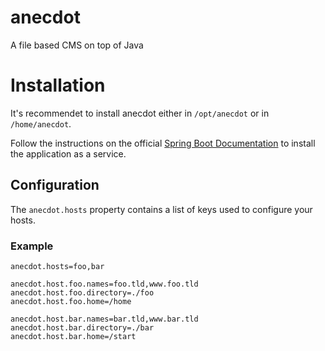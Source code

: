 # anecdot
A file based CMS on top of Java

# Installation

It's recommendet to install anecdot either in ```/opt/anecdot``` or in ```/home/anecdot```.

Follow the instructions on the official [Spring Boot Documentation](https://docs.spring.io/spring-boot/docs/current/reference/html/deployment-install.html) 
to install the application as a service.

## Configuration

The ```anecdot.hosts``` property contains a list of keys used to configure your hosts.

### Example
```
anecdot.hosts=foo,bar

anecdot.host.foo.names=foo.tld,www.foo.tld
anecdot.host.foo.directory=./foo
anecdot.host.foo.home=/home

anecdot.host.bar.names=bar.tld,www.bar.tld
anecdot.host.bar.directory=./bar
anecdot.host.bar.home=/start
```